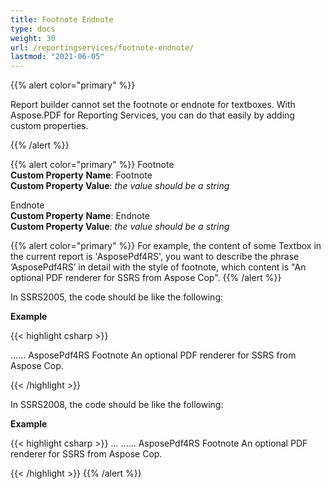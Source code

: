 ```yaml
---
title: Footnote Endnote
type: docs
weight: 30
url: /reportingservices/footnote-endnote/
lastmod: "2021-06-05"
---
```


{{% alert color="primary" %}}

Report builder cannot set the footnote or endnote for textboxes. With Aspose.PDF for Reporting Services, you can do that easily by adding custom properties.

{{% /alert %}}

{{% alert color="primary" %}}
Footnote  
**Custom Property** **Name**: Footnote  
**Custom Property Value**: *the* *value* *should* *be* *a* *string*  

Endnote  
**Custom Property** **Name**: Endnote  
**Custom Property Value**: *the* *value* *should* *be* *a* *string*   

{{% alert color="primary" %}}
For example, the content of some Textbox in the current report is 'AsposePdf4RS', you want to describe the phrase ‘AsposePdf4RS’ in detail with the style of footnote, which content is "An optional PDF renderer for SSRS from Aspose Cop".
{{% /alert %}}

In SSRS2005, the code should be like the following:

**Example**

{{< highlight csharp >}}

 <Textbox Name="textbox1">
	......
    <Style>
      ......
</style>
<value> AsposePdf4RS </value>
    <CustomProperties>
      <CustomProperty>
        <Name>Footnote</Name>
        <Value> An optional PDF renderer for SSRS from Aspose Cop. </Value>
      </CustomProperty>
    </CustomProperties>
</Textbox>

{{< /highlight >}}

In SSRS2008, the code should be like the following:  

**Example**

{{< highlight csharp >}}
 <Textbox Name="Textbox1">
...
<Paragraphs>
	 <Paragraph>
	     <TextRuns>
	         <TextRun>
		 ......
		 <Value> AsposePdf4RS </Value>
		 <Style>
		   ......
		 </Style>
                    <CustomProperties>
                 <CustomProperty>
        	<Name>Footnote</Name>
        	<Value> An optional PDF renderer for SSRS from Aspose Cop. </Value>
      	    </CustomProperty>
   	</CustomProperties>
	         </TextRun>
	     </TextRuns>
</Paragraph>
</Paragraphs>
</Textbox>

{{< /highlight >}}
{{% /alert %}}
